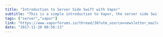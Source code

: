```yaml
---
title: "Introduction to Server Side Swift with Vapor"
subtitle: "This is a simple introduction to Vapor, the server side Swift framework. If you have not yet had the chance to learn about Vapor, this is where you should start. It shows you how to build a simple Swift API in about 5 minutes."
tags: ["server","vapor"]
link: "https://www.vaporforums.io/thread/30?utm_source=newsletter_mailer&utm_medium=email&utm_campaign=weekly"
date: "2017-11-20 08:56:13"
---
```

